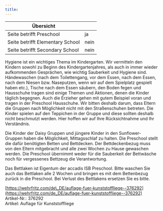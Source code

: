 ```yaml
---
title: 
---
```

| Übersicht | |
| --- | --- |
| Seite betrifft Preschool | ja |
| Seite betrifft Elementary School | nein |
| Seite betrifft Secondary School | nein |

Hygiene ist ein wichtiges Thema im Kindergarten. Wir vermitteln den Kindern sowohl zu Beginn des Kindergartenjahres, als auch in immer wieder aufkommenden Gesprächen, wie wichtig Sauberkeit und Hygiene sind. Händewaschen (nach dem Toilettengang, vor dem Essen, nach dem Essen, nach dem Niesen bzw. Naseputzen, wenn wir auf dem Spielplatz gespielt haben etc.), Tische nach dem Essen säubern, den Boden fegen und Hausschuhe tragen sind einige Themen und Aktionen, denen die Kinder täglich begegnen. Auch die Erzieher gehen mit gutem Beispiel voran und tragen in der Preschool Hausschuhe. Wir bitten deshalb darum, dass Eltern die Gruppen nach Möglichkeit nicht mit den Straßenschuhen betreten. Die Kinder spielen auf den Teppichen in der Gruppe und diese sollten deshalb nicht beschmutzt werden. Hier hoffen wir auf Ihre Rücksichtnahme und Ihr Verständnis.

Die Kinder der Daisy Gruppen und jüngere Kinder in den Sunflower-Gruppen haben die Möglichkeit, Mittagsschlaf zu halten. Die Preschool stellt die dafür benötigten Betten und Bettdecken. Der Bettdeckenbezug muss von den Eltern mitgebracht und alle zwei Wochen zu Hause gewaschen werden. Die Preschool übernimmt weder für die Sauberkeit der Bettwäsche noch für vergessenes Bettzeug die Verantwortung.

Das Bettlaken ist Eigentum der accadis ISB Preschool. Bitte waschen Sie auch das Bettlaken alle 2 Wochen und bringen es mit dem Bettenbezug zurück in die Preschool. Bei Verlust des Bettlakens ersetzen Sie es bitte.

[https://wehrfritz.com/de\_DE/auflage-fuer-kunststoffliege--376292](https://wehrfritz.com/de_DE/auflage-fuer-kunststoffliege--376292)  
Artikel-Nr.: 376292  
Artikel: Auflage für Kunststoffliege
